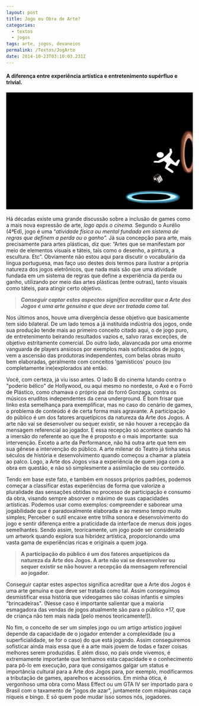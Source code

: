 ```yaml
---
layout: post
title: Jogo ou Obra de Arte?
categories:
  - textos
  - jogos
tags: arte, jogos, devaneios
permalink: /Textos/JogArte
date: 2014-10-23T03:10:03.231Z
---
```

#### A diferença entre experiência artística e entretenimento supérfluo e trivial.

![](/images/uploads/download-1-.jpg)

Há décadas existe uma grande discussão sobre a inclusão de games como a mais nova expressão de arte, *logo após o cinema.* Segundo o Aurélio (4ªEd), jogo é uma “*atividade física ou mental fundada em sistema de regras que definem a perda ou o ganho”.* Já sua concepção para arte, mais precisamente para artes plásticas, diz que: “Artes que se manifestam por meio de elementos visuais e táteis, tais como o desenho, a pintura, a escultura. Etc”. Obviamente não estou aqui para discutir o vocabulário da língua portuguesa, mas faço uso destes dois termos para ilustrar a própria natureza dos jogos eletrônicos, que nada mais são que uma atividade fundada em um sistema de regras que define a experiência da perda ou ganho, utilizando por meio das artes plásticas (entre outras), tanto visuais como táteis, para atingir certo objetivo.

> ***Conseguir captar estes aspectos significa acreditar que a Arte dos Jogos é uma arte genuína e que deve ser tratada como tal.***

Nos últimos anos, houve uma divergência desse objetivo que basicamente tem sido bilateral. De um lado temos a já instituída indústria dos jogos, onde sua produção tende mais ao primeiro conceito citado aqui, o de jogo puro, de entretenimento beirando resultados vazios e, salvo raras exceções, de objetivo estritamente comercial. Do outro lado, alavancada por uma enorme vanguarda de players ansiosos por exemplos mais sofisticados de jogos, vem a ascensão das produtoras independentes, com belas obras muito bem elaboradas, geralmente com conceitos 'gamísticos' pouco (ou completamente ine)explorados até então.


Você, com certeza, já viu isso antes. O lado B do cinema lutando contra o "poderio bélico" de Hollywood, ou aqui mesmo no nordeste, o Axé e o Forró de Plástico, como chamava o próprio pai do forró Gonzaga, contra os músicos eruditos independentes da cena underground. É bom frisar que linko esta semelhança para exemplificar, mas no caso do cenário de games, o problema de conteúdo é de certa forma mais agravante.
A participação do público é um dos fatores arquetípicos da natureza da Arte dos Jogos. A arte não vai se desenvolver ou sequer existir, se não houver a recepção da mensagem referencial ao jogador. E essa recepção só acontece quando há a imersão do referente ao que lhe é proposto e o mais importante: sua intervenção. Exceto a arte da Performance, não há outra arte que tem em sua gênese a intervenção do público. A arte milenar do Teatro já tinha seus séculos de história e desenvolvimento quando começou a chamar a plateia ao palco. Logo, a Arte dos Jogos visa a experiência de quem joga com a obra em questão, e não só simplesmente a assimilação de seu conteúdo.


Tendo em base este fato, e também em nossos próprios padrões, podemos começar a classificar estas experiências de forma que valorize a pluralidade das sensações obtidas no processo de participação e consumo da obra, visando sempre absorver o máximo de suas capacidades artísticas. Podemos usar como exemplos: compreender e saborear uma jogabilidade que é paradoxalmente elaborada e ao mesmo tempo muito simples; Perceber o sutil encaixe entre trilha sonora e desenvolvimento do jogo e sentir diferença entre a praticidade da interface de menus dois jogos semelhantes. Sendo assim, teoricamente, um jogo pode ser considerado um artwork quando explora sua hibridez artística, proporcionando uma vasta gama de experiências ricas e originais a quem joga.

> **A participação do público é um dos fatores arquetípicos da natureza da Arte dos Jogos. A arte não vai se desenvolver ou sequer existir se não houver a recepção da mensagem referencial ao jogador.**

Conseguir captar estes aspectos significa acreditar que a Arte dos Jogos é uma arte genuína e que deve ser tratada como tal. Assim conseguimos desmistificar essa história que videogames são coisas infantis e simples "brincadeiras". (Nesse caso é importante salientar que a maioria esmagadora das vendas de jogos atualmente são para o público +17, que de criança não tem mais nada \[pelo menos teoricamente!]).


No fim, o conceito de ser um simples jogo ou um artigo artístico jogável depende da capacidade de o jogador entender a complexidade (ou a superficialidade, se for o caso) do que está jogando. Assim conseguiremos sofisticar ainda mais essa que é a arte mais jovem de todas e fazer coisas melhores serem produzidas. E além disso, no país onde vivemos, é extremamente importante que tenhamos esta capacidade e o conhecimento para pô-lo em execução, para que consigamos galgar um status e importância cultural para a Arte dos Jogos para, por exemplo, modificarmos a tributação de games, aparelhos e acessórios. Em minha ótica, é vergonhoso uma obra como Mass Effect ou um GTA IV ser importado para o Brasil com o taxamento de "jogos de azar", juntamente com máquinas caça níqueis e bingo. E só quem pode mudar isso somos nós, jogadores.